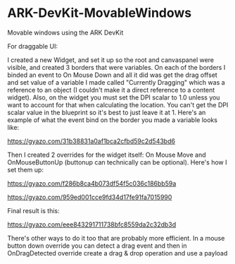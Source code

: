# ARK-DevKit-MovableWindows
Movable windows using the ARK DevKit

For draggable UI:

I created a new Widget, and set it up so the root and canvaspanel were visible, and created 3 borders that were variables.  On each of the borders I binded an event to On Mouse Down and all it did was get the drag offset and set value of a variable I made called "Currently Dragging" which was a reference to an object (I couldn't make it a direct reference to a content widget).  Also, on the widget you must set the DPI scalar to 1.0 unless you want to account for that when calculating the location.  You can't get the DPI scalar value in the blueprint so it's best to just leave it at 1. Here's an example of what the event bind on the border you made a variable looks like:

https://gyazo.com/31b38831a0af1bca2cfbd59c2d543bd6

Then I created 2 overrides for the widget itself: On Mouse Move and OnMouseButtonUp (buttonup can technically can be optional).  Here's how I set them up:

https://gyazo.com/f286b8ca4b073df54f5c036c186bb59a

https://gyazo.com/959ed001cce9fd34d17fe91fa7015990

Final result is this:

https://gyazo.com/eee843291711738bfc8559da2c32db3d

There's other ways to do it too that are probably more efficient.  In a mouse button down override you can detect a drag event and then in OnDragDetected override create a drag & drop operation and use a payload
